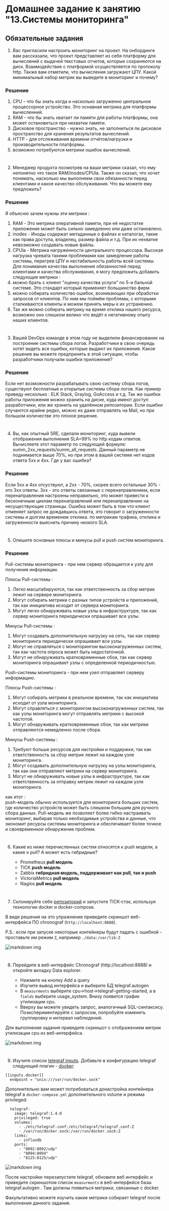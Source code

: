 
# Домашнее задание к занятию "13.Системы мониторинга"

## Обязательные задания

1. Вас пригласили настроить мониторинг на проект. На онбординге вам рассказали, что проект представляет из себя 
платформу для вычислений с выдачей текстовых отчетов, которые сохраняются на диск. Взаимодействие с платформой 
осуществляется по протоколу http. Также вам отметили, что вычисления загружают ЦПУ. Какой минимальный набор метрик вы
выведите в мониторинг и почему?

### Решение
1) CPU - что бы знать когда и насколько загруженно центральное процессорное устройство. Это оснавная метрика для платформы вычесленний.
2) RAM - что бы знать хватает ли памяти для работы платформы, она может остановиться при нехватки памяти.
3) Дисковое пространство - нужно знать, не заполниться ли дисковое пространство для хранения результатов вычеслений. 
4) HTTP - для отслеживания времени отчётов/нагрузки и производительности платформы. 
5) возможно потребуются метрики ошибок вычеслений.

#
2. Менеджер продукта посмотрев на ваши метрики сказал, что ему непонятно что такое RAM/inodes/CPUla. Также он сказал, 
что хочет понимать, насколько мы выполняем свои обязанности перед клиентами и какое качество обслуживания. Что вы 
можете ему предложить?

### Решение
Я объясню зачем нужны эти метрики : 
1) RAM - Это метрика оперативной памяти, при её недостатке приложение может быть сильно замедленно или даже остановлено. 
2) inodes - Иноды содержат метаданные о файлах и каталогах, такие как права доступа, владелец, размер файла и т.д. При их нехватке невозможно создавать новые файлы.
3) CPUla - Метрика нагруженности центрального процессора. Высокая нагрузка чревата такими проблемами как замедление работы системы, перегрев ЦПУ и нестабильность работы всей системы.
Для понимания качества выполнения обязанностей перед клиентами и качества обслуживания, я могу предложить добавить следующие метрики : 
1) можно брать с клиент "оценку качества услуги" по 5-и бальной системе. Это стандарт который применяет большинство фирм
2) можно собирать количество ошибок, возникающих при обработки запросов от клиентов. По ним мы поймём проблемы, с которыми сталкиваются клиенты и можем принять меры к их устранению.
3) Так же можно собирать метрику на время отклика нашего ресурса, возможно оно слишком велико что ведёт к негативному опыту наших клиентов.


#
3. Вашей DevOps команде в этом году не выделили финансирование на построение системы сбора логов. Разработчики в свою 
очередь хотят видеть все ошибки, которые выдают их приложения. Какое решение вы можете предпринять в этой ситуации, 
чтобы разработчики получали ошибки приложения?

### Решение
Если нет возможности разрабатывать свою систему сбора логов, существуют бесплатные и открытые системы сбора логов.
Как пример приведу несколько :  ELK Stack, Graylog, GoAccess и т.д. 
Так же ошибки работы приложения можно хранить на диске, куда имеют доступ разработчики, или же хранить на удалённом репозитории. 
Если ошибки случаются крайне редко, можно их даже отправлять на Mail, но при большом количестве это плохое решение.

#
4. Вы, как опытный SRE, сделали мониторинг, куда вывели отображения выполнения SLA=99% по http кодам ответов. 
Вычисляете этот параметр по следующей формуле: summ_2xx_requests/summ_all_requests. Данный параметр не поднимается выше 
70%, но при этом в вашей системе нет кодов ответа 5xx и 4xx. Где у вас ошибка?


### Решение
Если 5хх и 4хх отсуствуют, а 2хх - 70%, скорее всего остальные 30% - это 3хх ответы.
3хх - это ответы связанные с перенаправлением, если перенаправления настроены неправильно, это может привести к бесконечным циклам перенаправлений или перенаправлению на несуществующие страницы.
Ошибка может быть в том что клиент отменяет запрос не дождавшись ответа, это говорит о загруженности системы и долгим временем отклика.
по метрикам трафика, отклика и загруженности выяснить причину низкого SLA.

#
5. Опишите основные плюсы и минусы pull и push систем мониторинга.


### Решение
Pull-системы мониторинга - при нем сервер обращается к узлу для получения информации.

Плюсы Pull-системы :  
1) Легко масштабируются, так как ответственность за сбор метрик лежит на сервере мониторинга.
2) Могут собирать метрики с разных типов устройств и приложений, так как инициатива исходит от сервера мониторинга.
3) Могут легко обнаруживать новые узлы в инфраструктуре, так как сервер мониторинга периодически опрашивает все узлы.

Минусы Pull-системы :  
1) Могут создавать дополнительную нагрузку на сеть, так как сервер мониторинга периодически опрашивает все узлы.
2) Могут не справляться с мониторингом высоконагруженных систем, так как частота опроса может быть недостаточной.
3) Могут не обнаруживать кратковременные сбои, так как сервер мониторинга опрашивает узлы с определенной периодичностью.

Push-системы мониторинга - при нем узел отправляет серверу информацию.

Плюсы Push-системы : 
1) Могут собирать метрики в реальном времени, так как инициатива исходит от узла мониторинга.
2) Могут справляться с мониторингом высоконагруженных систем, так как узлы мониторинга могут отправлять метрики с высокой частотой.
3) Могут обнаруживать кратковременные сбои, так как метрики отправляются немедленно после сбора.

Минусы Push-системы :  
1) Требуют больше ресурсов для настройки и поддержки, так как ответственность за сбор метрик лежит на каждом узле мониторинга.
2) Могут создавать дополнительную нагрузку на узлы мониторинга, так как они отправляют метрики на сервер мониторинга.
3) Могут не обнаруживать новые узлы в инфраструктуре, так как ответственность за отправку метрик лежит на каждом узле мониторинга.

как итог :  
push-модель обычно используется для мониторинга больших систем, где количество устройств может быть слишком большим для ручного сбора данных.
Pull-модель же позволяет более гибко настраивать мониторинг, выбирая только необходимые устройства и данные, что экономит ресурсы системы мониторинга и обеспечивает более точное и своевременное обнаружение проблем.

#
6. Какие из ниже перечисленных систем относятся к push модели, а какие к pull? А может есть гибридные?

    - Prometheus **pull модель**
    - TICK **push модель**
    - Zabbix **гибридная модель, поддерживает как pull, так и push**
    - VictoriaMetrics **pull модель**
    - Nagios **pull модель**
#
7. Склонируйте себе [репозиторий](https://github.com/influxdata/sandbox/tree/master) и запустите TICK-стэк, 
используя технологии docker и docker-compose.

В виде решения на это упражнение приведите скриншот веб-интерфейса ПО chronograf (`http://localhost:8888`). 

P.S.: если при запуске некоторые контейнеры будут падать с ошибкой - проставьте им режим `Z`, например
`./data:/var/lib:Z`

![markdown img]()
#
8. Перейдите в веб-интерфейс Chronograf (http://localhost:8888) и откройте вкладку Data explorer.
        
    - Нажмите на кнопку Add a query
    - Изучите вывод интерфейса и выберите БД telegraf.autogen
    - В `measurments` выберите cpu->host->telegraf-getting-started, а в `fields` выберите usage_system. Внизу появится график утилизации cpu.
    - Вверху вы можете увидеть запрос, аналогичный SQL-синтаксису. Поэкспериментируйте с запросом, попробуйте изменить группировку и интервал наблюдений.

Для выполнения задания приведите скриншот с отображением метрик утилизации cpu из веб-интерфейса.

![markdown img]()
#
9. Изучите список [telegraf inputs](https://github.com/influxdata/telegraf/tree/master/plugins/inputs). 
Добавьте в конфигурацию telegraf следующий плагин - [docker](https://github.com/influxdata/telegraf/tree/master/plugins/inputs/docker):
```
[[inputs.docker]]
  endpoint = "unix:///var/run/docker.sock"
```

Дополнительно вам может потребоваться донастройка контейнера telegraf в `docker-compose.yml` дополнительного volume и 
режима privileged:
```
  telegraf:
    image: telegraf:1.4.0
    privileged: true
    volumes:
      - ./etc/telegraf.conf:/etc/telegraf/telegraf.conf:Z
      - /var/run/docker.sock:/var/run/docker.sock:Z
    links:
      - influxdb
    ports:
      - "8092:8092/udp"
      - "8094:8094"
      - "8125:8125/udp"
```
![markdown img]()

После настройке перезапустите telegraf, обновите веб интерфейс и приведите скриншотом список `measurments` в 
веб-интерфейсе базы telegraf.autogen . Там должны появиться метрики, связанные с docker.



Факультативно можете изучить какие метрики собирает telegraf после выполнения данного задания.